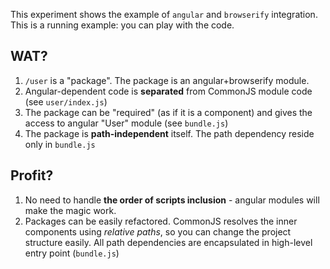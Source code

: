 This experiment shows the example of `angular` and `browserify` integration.
This is a running example: you can play with the code.

## WAT?

1. `/user` is a "package". The package is an angular+browserify module.
2. Angular-dependent code is **separated** from CommonJS module code (see `user/index.js`)
3. The package can be "required" (as if it is a component) and gives the access to angular "User" module (see `bundle.js`)
4. The package is **path-independent** itself. The path dependency reside only in `bundle.js`

## Profit?

1. No need to handle **the order of scripts inclusion** - angular modules will make the magic work.
2. Packages can be easily refactored. CommonJS resolves the inner components using *relative paths*, so you can change the project structure easily. All path dependencies are encapsulated in high-level entry point (`bundle.js`)
